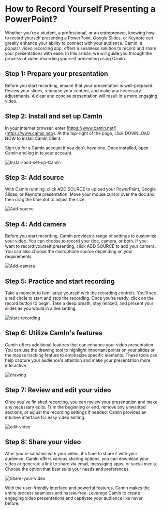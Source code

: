 # How to Record Yourself Presenting a PowerPoint?

Whether you're a student, a professional, or an entrepreneur, knowing how to record yourself presenting a PowerPoint, Google Slides, or Keynote can greatly enhance your ability to connect with your audience. CamIn, a popular video recording app, offers a seamless solution to record and share your presentations with ease. In this article, we will guide you through the process of video recording yourself presenting using CamIn.

## Step 1: Prepare your presentation

Before you start recording, ensure that your presentation is well-prepared. Review your slides, rehearse your content, and make any necessary adjustments. A clear and concise presentation will result in a more engaging video.

## Step 2: Install and set up CamIn

In your internet browser, enter [https://www.camin.net/](https://www.camin.net/). At the top-right of the page, click DOWNLOAD NOW to install CamIn Client.&#x20;

Sign up for a CamIn account if you don't have one. Once installed, open CamIn and log in to your account.

![Install-and-set-up-CamIn](.gitbook/assets/Install-and-set-up-CamIn.png)

## Step 3: Add source

With CamIn running, click ADD SOURCE to upload your PowerPoint, Google Slides, or Keynote presentation. Move your mouse cursor over the doc and then drag the blue dot to adjust the size.

![Add-source](.gitbook/assets/Add-source.png)

## Step 4: Add camera

Before you start recording, CamIn provides a range of settings to customize your video. You can choose to record your doc, camera, or both. If you want to record yourself presenting, click ADD SOURCE to add your camera. You can also choose the microphone source depending on your requirements.

![Add-camera](.gitbook/assets/Add-camera.png)

## Step 5: Practice and start recording

Take a moment to familiarize yourself with the recording controls. You'll see a red circle to start and stop the recording. Once you're ready, click on the record button to begin. Take a deep breath, stay relaxed, and present your slides as you would in a live setting.

![start-recording](.gitbook/assets/start-recording.png)

## Step 6: Utilize CamIn's features

CamIn offers additional features that can enhance your video presentation. You can use the drawing tool to highlight important points on your slides or the mouse tracking feature to emphasize specific elements. These tools can help capture your audience's attention and make your presentation more interactive.

![drawing](.gitbook/assets/Utilize-CamIn's-features.png)

## Step 7: Review and edit your video

Once you've finished recording, you can review your presentation and make any necessary edits. Trim the beginning or end, remove any unwanted sections, or adjust the recording settings if needed. CamIn provides an intuitive interface for easy video editing.

![edit-video](.gitbook/assets/edit-video.png)

## Step 8: Share your video

After you're satisfied with your video, it's time to share it with your audience. CamIn offers various sharing options, you can download your video or generate a link to share via email, messaging apps, or social media. Choose the option that best suits your needs and preferences.

![Share-your-video](.gitbook/assets/Share-your-video.png)

With the user-friendly interface and powerful features, CamIn makes the entire process seamless and hassle-free. Leverage CamIn to create engaging video presentations and captivate your audience like never before.
